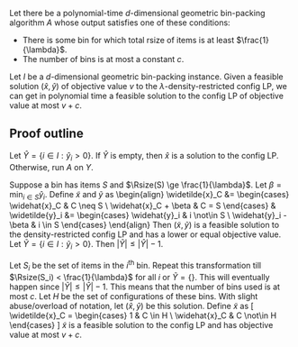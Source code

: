 Let there be a polynomial-time $d$-dimensional geometric bin-packing algorithm $A$
whose output satisfies one of these conditions:
$\newcommand{\Rsize}{\operatorname{rsize}}$

* There is some bin for which total rsize of items is at least $\frac{1}{\lambda}$.
* The number of bins is at most a constant $c$.

Let $I$ be a $d$-dimensional geometric bin-packing instance.
Given a feasible solution $(\widehat{x}, \widehat{y})$ of objective value $v$
to the $\lambda$-density-restricted config LP, we can get in polynomial time
a feasible solution to the config LP of objective value at most $v + c$.

## Proof outline

Let $\widehat{Y} = \{i \in I: \widehat{y}_i > 0\}$.
If $\widehat{Y}$ is empty, then $\widehat{x}$ is a solution to the config LP.
Otherwise, run $A$ on $Y$.

Suppose a bin has items $S$ and $\Rsize(S) \ge \frac{1}{\lambda}$.
Let $\beta = \min_{i \in S} \widehat{y}_i$.
Define $\widetilde{x}$ and $\widetilde{y}$ as
\begin{align}
\widetilde{x}_C &= \begin{cases}
\widehat{x}_C & C \neq S
\\ \widehat{x}_C + \beta & C = S
\end{cases}
& \widetilde{y}_i &= \begin{cases}
\widehat{y}_i & i \not\in S
\\ \widehat{y}_i - \beta & i \in S
\end{cases}
\end{align}
Then $(\widetilde{x}, \widetilde{y})$ is a feasible solution to the
density-restricted config LP and has a lower or equal objective value.
Let $\widetilde{Y} = \{i \in I: \widetilde{y}_i > 0\}$.
Then $|\widetilde{Y}| \le |\widehat{Y}| - 1$.

Let $S_i$ be the set of items in the $i^{\textrm{th}}$ bin.
Repeat this transformation till $\Rsize(S_i) < \frac{1}{\lambda}$ for all $i$ or $\widetilde{Y} = \{\}$.
This will eventually happen since $|\widetilde{Y}| \le |\widehat{Y}| - 1$.
This means that the number of bins used is at most $c$. Let $H$ be the set of configurations of these bins.
With slight abuse/overload of notation, let $(\widehat{x}, \widehat{y})$ be this solution.
Define $\widetilde{x}$ as
\[ \widetilde{x}_C = \begin{cases}
1 & C \in H
\\ \widehat{x}_C & C \not\in H
\end{cases} \]
$\widetilde{x}$ is a feasible solution to the config LP and has objective value at most $v + c$.
